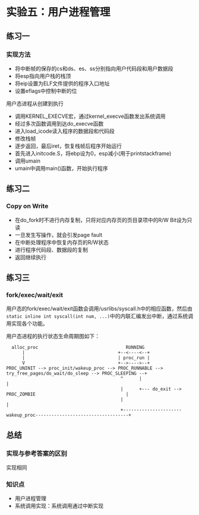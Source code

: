 # 实验五：用户进程管理

## 练习一

### 实现方法

* 将中断帧的保存的cs和ds、es、ss分别指向用户代码段和用户数据段
* 将esp指向用户栈的栈顶
* 将eip设置为ELF文件提供的程序入口地址
* 设置eflags中控制中断的位

用户态进程从创建到执行

* 调用KERNEL_EXECVE宏，通过kernel_execve函数发出系统调用
* 经过多次函数调用到达do_execve函数
* 进入load_icode读入程序的数据段和代码段
* 修改栈帧
* 逐步返回，最后iret，恢复栈帧后程序开始运行
* 首先进入initcode.S，将ebp设为0，esp减小(用于printstackframe)
* 调用umain
* umain中调用main()函数，开始执行程序

## 练习二

### Copy on Write

* 在do_fork时不进行内存复制，只将对应内存页的页目录项中的R/W Bit设为只读
* 一旦发生写操作，就会引发page fault
* 在中断处理程序中恢复内存页的R/W状态
* 进行程序代码段、数据段的复制
* 返回继续执行

## 练习三

### fork/exec/wait/exit

用户态的fork/exec/wait/exit函数会调用/usrlibs/syscall.h中的相应函数，然后由`static inline int syscall(int num, ...)`中的内联汇编发出中断，通过系统调用实现各个功能。

用户态进程的执行状态生命周期图如下：

```                                            
  alloc_proc                                 RUNNING
      |                                   +--<----<--+
      |                                   | proc_run |
      V                                   +-->---->--+ 
PROC_UNINIT --> proc_init/wakeup_proc --> PROC_RUNNABLE --> try_free_pages/do_wait/do_sleep --> PROC_SLEEPING --+
                                           ^      |                                                             |
                                           |      +--- do_exit --> PROC_ZOMBIE                                  |
                                           |                                                                    |
                                           +----------------------wakeup_proc-----------------------------------+
```

## 总结

### 实现与参考答案的区别

实现相同

### 知识点

* 用户进程管理
* 系统调用实现：系统调用通过中断实现
